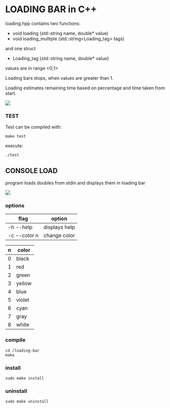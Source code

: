 # LOADING BAR in C++

loading.hpp contains two functions:

- void loading (std::string name, double* value)
- void loading_multiple (std::string<Loading_tag> tags)

and one struct

- Loading_tag {std::string name, double* value}

values are in range <0;1>

Loading bars stops, when values are greater than 1.

Loading estimates remaining time based on percentage and time taken from start.

![](loading.gif)

### TEST
Test can be compiled with:

 ```
make test
```

execute:
```
./test
```

## CONSOLE LOAD
program loads doubles from stdin and displays them in loading bar

![](cons_load.gif)

### options
| flag |option |
| -------|----------- | 
|-h --help | displays help |
|-c --color n| change color |

|n|color|
|-|-|
|0|black|
|1|red|
|2|green|
|3|yellow|
|4|blue|
|5|violet|
|6|cyan|
|7|gray|
|8|white|

### compile
``` 
cd /loading-bar
make
```

### install
```
sudo make install
```

### uninstall
```
sudo make uninstall
```


